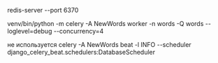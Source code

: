 redis-server --port 6370

venv/bin/python -m celery -A NewWords worker -n words -Q words --loglevel=debug --concurrency=4

не используется
celery -A NewWords beat -l INFO --scheduler django_celery_beat.schedulers:DatabaseScheduler